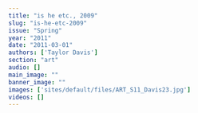 ```yaml
---
title: "is he etc., 2009"
slug: "is-he-etc-2009"
issue: "Spring"
year: "2011"
date: "2011-03-01"
authors: ['Taylor Davis']
section: "art"
audio: []
main_image: ""
banner_image: ""
images: ['sites/default/files/ART_S11_Davis23.jpg']
videos: []
---
```

